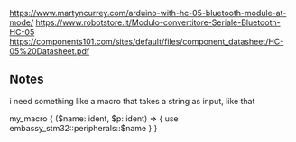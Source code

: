 https://www.martyncurrey.com/arduino-with-hc-05-bluetooth-module-at-mode/
https://www.robotstore.it/Modulo-convertitore-Seriale-Bluetooth-HC-05
https://components101.com/sites/default/files/component_datasheet/HC-05%20Datasheet.pdf

## Notes
i need something like a macro that takes a string as input, like that

my_macro {
    ($name: ident, $p: ident) => {
        use embassy_stm32::peripherals::$name
    }
}